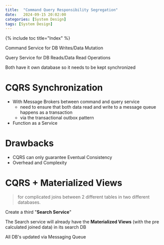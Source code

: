 ```yaml
---
title:  "Command Query Responsibility Segregation"
date:   2024-09-15 20:02:00
categories: [System Design]
tags: [System Design]
---
```


{% include toc title="Index" %}

Command Service for DB Writes/Data Mutation

Query Service for DB Reads/Data Read Operations

Both have it own database so it needs to be kept synchronized

# CQRS Synchronization

- With Message Brokers between command and query service
    - need to ensure that both data read and write to a message queue happens as
      a transaction
    - via the transactional outbox pattern
- Function as a Service

# Drawbacks

- CQRS can only guarantee Eventual Consistency
- Overhead and Complexity

# CQRS + Materialized Views

> for complicated joins between 2 different tables in two different databases.

Create a third "**Search Service**"

The Search service will already have the **Materialized Views** (with the pre
calculated joined data) in its search DB

All DB's updated via Messaging Queue

